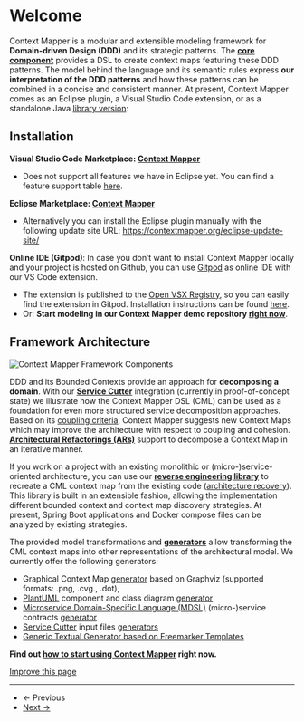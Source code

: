
# Welcome

Context Mapper is a modular and extensible modeling framework for **Domain-driven Design (DDD)** and its strategic patterns.
The **[core component](/docs/language-reference/)** provides a DSL to create context maps featuring these DDD patterns. The model behind the language and its semantic rules express
**our interpretation of the DDD patterns** and how these patterns can be combined in a concise and consistent manner. At present, Context Mapper comes as an Eclipse plugin, a Visual Studio Code extension, or as a standalone Java [library version](/docs/library/):

## Installation

**Visual Studio Code Marketplace: [Context Mapper](https://marketplace.visualstudio.com/items?itemName=contextmapper.context-mapper-vscode-extension)**

* Does not support all features we have in Eclipse yet. You can find a feature support table [here](/docs/ide/).

**Eclipse Marketplace: [Context Mapper](https://marketplace.eclipse.org/content/context-mapper/)**

* Alternatively you can install the Eclipse plugin manually with the following update site URL: <https://contextmapper.org/eclipse-update-site/>

**Online IDE (Gitpod)**: In case you don’t want to install Context Mapper locally and your project is hosted on Github, you can use [Gitpod](https://www.gitpod.io/) as online IDE with our VS Code extension.

* The extension is published to the [Open VSX Registry](https://open-vsx.org/extension/contextmapper/context-mapper-vscode-extension), so you can easily find the extension in Gitpod. Installation instructions can be found [here](/docs/online-ide/).
* Or: **Start modeling in our Context Mapper demo repository [right now](https://contextmapper.org/demo/)**.

## Framework Architecture

![Context Mapper Framework Components](/img/context-mapper-framework-components.png)

DDD and its Bounded Contexts provide an approach for **decomposing a domain**. With our **[Service Cutter](/docs/service-cutter-context-map-suggestions/)** integration
(currently in proof-of-concept state) we illustrate how the Context Mapper DSL (CML) can be used as a foundation for even more structured service decomposition approaches.
Based on its [coupling criteria](https://github.com/ServiceCutter/ServiceCutter/wiki/Coupling-Criteria), Context Mapper suggests new Context Maps which may improve the
architecture with respect to coupling and cohesion. **[Architectural Refactorings (ARs)](/docs/architectural-refactorings)** support to decompose a Context Map in an
iterative manner.

If you work on a project with an existing monolithic or (micro-)service-oriented architecture, you can use our
**[reverse engineering library](/docs/reverse-engineering)** to recreate a CML context map from the existing code ([architecture recovery](https://en.wikipedia.org/wiki/Software_architecture_recovery)). This library is built in an extensible fashion, allowing the implementation different bounded context and context map discovery strategies. At present, Spring Boot applications and Docker compose files can be analyzed by existing strategies.

The provided model transformations and **[generators](/docs/generators)** allow transforming the CML context maps into other representations of the architectural model. We
currently offer the following generators:

* Graphical Context Map [generator](/docs/context-map-generator/) based on Graphviz (supported formats: .png, .cvg., .dot),
* [PlantUML](http://plantuml.com/) component and class diagram [generator](/docs/plant-uml/)
* [Microservice Domain-Specific Language (MDSL)](https://microservice-api-patterns.github.io/MDSL-Specification/) (micro-)service contracts [generator](/docs/mdsl/)
* [Service Cutter](http://servicecutter.github.io/) input files [generators](/docs/service-cutter/)
* [Generic Textual Generator based on Freemarker Templates](/docs/generic-freemarker-generator/)

**Find out [how to start using Context Mapper](/docs/getting-started/) right now.**

[Improve this page](https://github.com/ContextMapper/contextmapper.github.io/blob/master/_docs/index.md)

---

* ← Previous
* [Next →](/docs/getting-started/)

